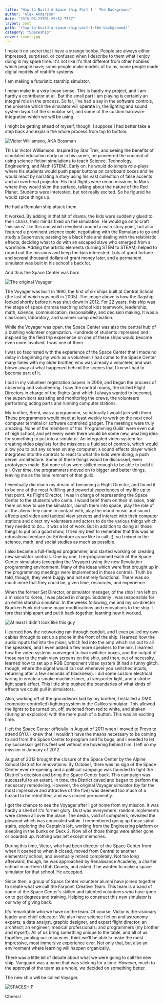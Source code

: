 ```yaml
---
title: "How to Build A Space Ship Part 1 - The Background"
author: "Alex Anderson"
date: "2015-03-23T01:25:52.755Z"
layout: post
path: "/how-to-build-a-space-ship-part-1-the-background/"
category: "Spaceship"
cover: cover.jpg
---
```


I make it no secret that I have a strange hobby. People are always either impressed, surprised, or confused when I describe to them what I enjoy doing in my spare time. It's not like it's that different from other hobbies which people have; some people make models of trains; some people made digital models of real-life systems.

I am making a futuristic starship simulator.

I mean make in a very loose sense. This is hardly my project, and I am hardly a contributor at all. But the small part I am playing is certainly an integral role in the process. So far, I've had a say in the software controls, the universe which the simulator will operate in, the lighting and sound system layout of the simulator set, and some of the custom hardware integration which we will be using.

I might be getting ahead of myself, though. I suppose I had better take a step back and explain the whole process from top to bottom.

![Victor Williamson, AKA Bossman](cover.jpg)

This is Victor Williamson. Inspired by Star Trek, and seeing the benefits of simulated education early on in his career, he pioneered the concept of using science fiction simulations to teach Science, Technology, Engineering, and Math (STEM). Early on, he would do simple role-plays where his students would push paper buttons on cardboard boxes and he would react by narrating a story using his vast collection of false accents and an overhead projector. His first flights were recon missions to Mars where they would skim the surface, talking about the nature of the Red Planet. Students were interested, but not really excited. So he figured he would spice things up.

He had a Romulan ship attack them.

It worked. By adding in that bit of drama, the kids were suddenly glued to their chairs, their minds fixed on the simulation. He would go on to craft 'missions' like this one which revolved around a main story point, but also featured a prominent science topic: negotiating with the Romulans to go and study a Supernova; passing by a black hole and dealing with the relativistic effects; deciding what to do with an escaped slave who emerged from a wormhole. Adding the artistic elements (turning STEM to STEAM) helped to round out the missions and keep the kids interested. Lots of good fortune and several thousand dollars of grant money later, and a permanent simulator was built in his school's back lot.

And thus the Space Center was born.

![The original Voyager](voyager.jpg)

The Voyager was built in 1990, the first of six ships built at Central School (the last of which was built in 2005). The image above is how the flagship looked shortly before it was shut down in 2012. For 22 years, this ship was the stage of space dramas teaching school kids teamwork, leadership, math, science, communication, responsibility, and decision making. It was a classroom, laboratory, and summer camp destination.

While the Voyager was open, the Space Center was also the central hub of a bustling volunteer organization. Hundreds of students impressed and inspired by the field trip experience on one of these ships would become even more involved. I was one of them.

I was so fascinated with the experience of the Space Center that I made no delay in beginning my work as a volunteer. I had come to the Space Center many times with my older brother, who was already a volunteer, and was blown away at what happened behind the scenes that I knew I had to become part of it.

I put in my volunteer registration papers in 2006, and began the process of observing and volunteering. I saw the control rooms, the skilled Flight Directors in charge of the flights (and which I always wanted to become), the supervisors assisting and monitoring the crews, the volunteers performing acting parts and running computer stations.

My brother, Brent, was a programmer, so naturally I would join with them. These programmers would meet at least weekly to work on the next cool computer terminal or software controlled gadget. The meetings were truly amazing. None of the members of this 'Programming Guild' were even out of high school, and yet every week there would be some new, amazing idea for something to put into a simulator. An integrated video system for creating video playlists for the missions; a fluid set of controls, which would allow you to put any screen on any computer; a sound effects player which integrated into the controls to react to what the kids were doing; a push server architecture. Some of these things would be discussed, even prototypes made. But none of us were skilled enough to be able to build it all. Over time, the programmers moved on to bigger and better things, leaving me as the lone remnant of that guild.

I eventually did reach my dream of becoming a Flight Director, and found it to be one of the most fulfilling and powerful experiences of my life up to that point. As Flight Director, I was in charge of representing the Space Center to the students who came. I would brief them on their mission, train them on how to use the simulator, launch them into space, play the role of all the aliens they came in contact with, play the mood music and sound effects and video and tactical view screens and interact with their computer stations and direct my volunteers and actors to do the various things which they needed to do... it was a lot of work. But in addition to doing all those things to put on a good show, I tried my best to remember that this was an educational venture (or EdVenture as we like to call it), so I mixed in the science, math, and social studies as much as possible.

I also became a full-fledged programmer, and started working on creating new simulator controls. One by one, I re-programmed each of the Space Center simulators (excepting the Voyager) using the new Revolution programming environment. Many of the ideas which were first brought up in the programming meetings were implemented in these controls. Truth be told, though, they were buggy and not entirely functional. There was so much more that they could be, given time, resources, and experience.

When the former Set Director, or simulator manager, of the ship I ran left on a mission to Korea, I was placed in charge. Suddenly I was responsible for an entire starship simulator. In the weeks following, me and my co-director Bracken Funk did some major modifications and renovations to the ship. I tore that ship apart and put it back together, learning how it worked.

![At least I didn't look like this guy](sarris.jpg)

I learned how the networking ran through conduit, and I even pulled my own cables through to set up a phone in the front of the ship. I learned how the audio inputs fed into the mixer, which fed into the amp which ran out to all the speakers, and I even added a few more speakers to the mix. I learned how the video systems converged to two switcher boxes, and the output of those ran to the main view screens on the ship, and then, out of necessity, learned how to set up a RGB Component video system (it had a funny glitch, though, where the signal would cut out whenever you switched inputs, returning after a few seconds of blackness). I did some custom electrical wiring to create a smoke machine timer, a transporter light, and a strobe light spark effect. This little ship pushed the boundaries of what kinds of effects we could pull in simulators.

Also, working off of the groundwork laid by my brother, I installed a DMX (computer controlled) lighting system in the Galileo simulator. This allowed the lights to be turned on, off, switched from red to white, and shaken (during an explosion) with the mere push of a button. This was an exciting time.

I left the Space Center officially in August of 2011 when I moved to Provo to attend BYU. I knew that I wouldn't have the means necessary to be coming to and from the Space Center to program and fix bugs, and I needed to let my successor get his feet wet without me hovering behind him. I left on my mission in January of 2012.

August of 2012 brought the closure of the Space Center by the Alpine School District for renovations. By October, there was no sign of the Space Center ever re-opening and a political campaign was founded to fight the District's decision and bring the Space Center back. This campaign was successful to an extent. In time, the District caved and began to perform the necessary remodeling. However, the original Voyager simulator (by far the most impressive and attractive of the five) was deemed too much of a hazard to be retrofitted, and was closed permanently.

I got the chance to see the Voyager after I got home from my mission. It was hardly a shell of it's former glory. Dust was everywhere; random implements were strewn all over the place. The desks, void of computers, revealed the plywood which was concealed within. I remembered going up those spiral stairs, exploring the Captain's loft, working from the Engineering platform or sleeping in the bunks on Deck 2. Now all of those things were either gone or boarded up. Nothing was left except memories.

During this time, Victor, who had been director of the Space Center from when it opened to when it closed, moved from Central to another elementary school, and eventually retired completely. Not too long afterward, though, he was approached by Renaissance Academy, a charter school in northern Utah County, and asked if he wanted to make a space simulator for that school. He accepted.

Since then, a group of Space Center volunteer alumni have joined together to create what we call the Farpoint Creative Team. This team is a band of some of the Space Center's skilled and talented volunteers who have gone on to get degrees and training. Helping to construct this new simulator is our way of giving back.

It's remarkable who we have on the team. Of course, Victor is the visionary leader and chief educator. We also have science fiction and astronomy experts; a data analyst, graphic designer, and expert flight director; an architect; an engineer; medical professionals; and programmers (my brother and myself). All of us bring something unique to the table, and all of us together, pooling our resources, think we'll be able to make the most impressive, most immersive experience ever. Not only that, but also an environment where learning will happen organically.

There was a little bit of debate about what we were going to call the new ship. Vanguard was a name that was sticking for a time. However, much to the approval of the team as a whole, we decided on something better.

The new ship will be called Voyager.

![SPACESHIP](logo.jpg)

Cheers!
